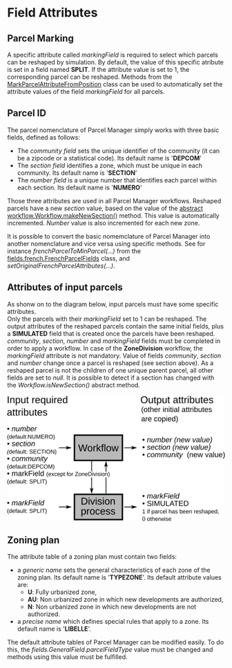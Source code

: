 # Field Attributes

## Parcel Marking
A specific attribute called *markingField* is required to select which parcels can be reshaped by simulation. By default, the value of this specific atribute is set in a field named <b>SPLIT</b>. If the attribute value is set to 1, the corresponding parcel can be reshaped. Methods from the <a href="https://framagit.org/artiscales/parcelmanager/-/blob/master/src/main/java/fr/ign/artiscales/pm/parcelFunction/MarkParcelAttributeFromPosition.java">MarkParcelAttributeFromPosition</a> class can be used to automatically set the attribute values of the field *markingField* for all parcels. 

## Parcel ID

The parcel nomenclature of Parcel Manager simply works with three basic fields, defined as follows:
<ul>
    <li>The <i>community field</i> sets the unique identifier of the community (it can be a zipcode or a statistical code). Its default name is '<b>DEPCOM</b>'</li>
    <li>The <i>section field</i> identifies a zone, which must be unique in each community. Its default name is '<b>SECTION</b>'</li>
    <li>The <i>number field</i> is a unique number that identifies each parcel within each section. Its default name is '<b>NUMERO</b>'</li>
</ul>
Those three attributes are used in all Parcel Manager workflows.
Reshaped parcels have a new <i>section</i> value, based on the value of the <a href="https://framagit.org/artiscales/parcelmanager/-/blob/master/src/main/java/fr/ign/artiscales/pm/workflow/Workflow.java">abstract workflow.Workflow.makeNewSection()</a> method. This value is automatically incremented.
<i>Number</i> value is also incremented for each new zone.

It is possible to convert the basic nomemclature of Parcel Manager into another nomenclature and vice versa using specific methods. See for instance <i>frenchParcelToMinParcel(...)</i> from the <a href="https://framagit.org/artiscales/parcelmanager/-/blob/master/src/main/java/fr/ign/artiscales/pm/fields/french/FrenchParcelFields.java">fields.french.FrenchParcelFields</a> class, and  <i>setOriginalFrenchParcelAttributes(...)</i>.

## Attributes of input parcels
As shonw on to the diagram below, input parcels must have some specific attributes.
<br /> 
Only the  parcels with their *markingField* set to 1 can be reshaped. The output attributes of the reshaped parcels contain the same initial fields, plus a **SIMULATED** field that is created once the parcels have been reshaped. 
<br /> 
*community*, *section*, *number* and *markingField* fields must be completed in order to apply a workflow. In case of the **ZoneDivision** workflow, the *markingField* attribute is not mandatory. Value of fields *community*, *section* and *number* change once a parcel is reshaped (see section above). As a reshaped parcel is not the children of one unique parent parcel, all other fields are set to *null*. It is possible to detect if a section has changed with the *Workflow.isNewSection()* abstract method. 
<br /> 
<br /> 
<img alt="schema with mandatory attributes for Parcel Manager operations" src="./attSchema.png"/>

## Zoning plan

The attribute table of a zoning plan must contain two fields:

<ul>
    <li>a <i>generic name</i> sets the general characteristics of each zone of the zoning plan. Its default name is '<b>TYPEZONE</b>'. Its default attribute values are:
<ul>
    <li> <b>U</b>: Fully urbanized zone,</li>
    <li> <b>AU</b>: Non urbanized zone in which new developments are authorized,</li>
    <li> <b>N</b>: Non urbanized zone in which new developments are not authorized.</li>
</ul>
    <li>a <i>precise name</i> which defines special rules that apply to a zone. Its default name is '<b>LIBELLE</b>'.</li>
</ul>

The default attribute tables of Parcel Manager can be modified easily.
To do this, the <i>fields.GeneralField.parcelFieldType</i> value must be changed and methods using this value must be fulfilled. 
